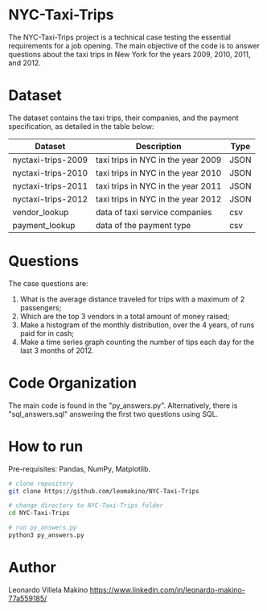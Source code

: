 # NYC-Taxi-Trips
The NYC-Taxi-Trips project is a technical case testing the essential requirements for a job opening.  The main objective of the code is to answer questions about the taxi trips in New York for the years 2009, 2010, 2011, and 2012.

# Dataset
The dataset contains the taxi trips, their companies, and the payment specification, as detailed in the table below:

| Dataset            | Description                        | Type |
|--------------------|------------------------------------|------|
| nyctaxi-trips-2009 | taxi trips in NYC in the year 2009 | JSON |
| nyctaxi-trips-2010 | taxi trips in NYC in the year 2010 | JSON |
| nyctaxi-trips-2011 | taxi trips in NYC in the year 2011 | JSON |
| nyctaxi-trips-2012 | taxi trips in NYC in the year 2012 | JSON |
| vendor_lookup      | data of taxi service companies     | csv  |
| payment_lookup     | data of the payment type           | csv  |

# Questions
The case questions are:
  1. What is the average distance traveled for trips with a maximum of 2 passengers;
  1. Which are the top 3 vendors in a total amount of money raised;
  1. Make a histogram of the monthly distribution, over the 4 years, of runs paid for in cash;
  1. Make a time series graph counting the number of tips each day for the last 3 months of 2012.

# Code Organization
The main code is found in the "py_answers.py". Alternatively, there is "sql_answers.sql" answering the first two questions using SQL.

# How to run
Pre-requisites: Pandas, NumPy, Matplotlib.
```bash
# clone repository
git clone https://github.com/leomakino/NYC-Taxi-Trips

# change directory to NYC-Taxi-Trips folder
cd NYC-Taxi-Trips

# run py_answers.py
python3 py_answers.py
```

# Author
Leonardo Villela Makino
https://www.linkedin.com/in/leonardo-makino-77a559185/
